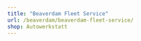 ```yaml
---
title: "Beaverdam Fleet Service"
url: /beaverdam/beaverdam-fleet-service/
shop: Autowerkstatt
---
```


